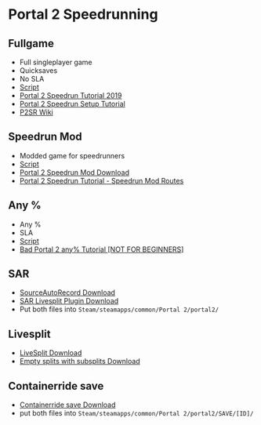 # Portal 2 Speedrunning



## Fullgame
 - Full singleplayer game
 - Quicksaves
 - No SLA
 - [Script](portal2_fullgame.md)
 - [Portal 2 Speedrun Tutorial 2019](https://www.youtube.com/watch?v=ZjQJmEPy50Y&list=PLc4Y8DtiFCXDcrbhmmnObxw7n7GoiTIwn)
 - [Portal 2 Speedrun Setup Tutorial](https://youtu.be/TA8XI_Kv9iw)
 - [P2SR Wiki](https://wiki.portal2.sr/)

  

## Speedrun Mod
 - Modded game for speedrunners
 - [Script](portal2_speedrun-mod.md)
 - [Portal 2 Speedrun Mod Download](https://krzyhau.github.io/Portal2SpeedrunMod/)
 - [Portal 2 Speedrun Tutorial - Speedrun Mod Routes](https://youtu.be/YdhtMz19cXU)

  

## Any %
 - Any %
 - SLA
 - [Script](portal2_any.md)
 - [Bad Portal 2 any% Tutorial [NOT FOR BEGINNERS]](https://youtu.be/J7ogCyngmxw)



## SAR
 - [SourceAutoRecord Download](https://github.com/Blenderiste09/SourceAutoRecord/releases)
 - [SAR Livesplit Plugin Download](https://raw.githubusercontent.com/p2sr/SourceAutoRecord/master/livesplit/sar.asl)
 - Put both files into `Steam/steamapps/common/Portal 2/portal2/`



## Livesplit
 - [LiveSplit Download](http://livesplit.org/downloads/)
 - [Empty splits with subsplits Download](https://www.speedrun.com/splits/Portal2BlankSplits_xbb9u.zip)


## Containerride save
 - [Containerride save Download](https://bit.ly/2CSJgWf)
 - put both files into `Steam/steamapps/common/Portal 2/portal2/SAVE/[ID]/`

